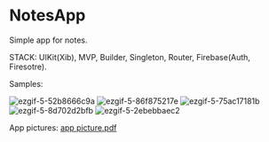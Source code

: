 # NotesApp
Simple app for notes.

STACK: UIKit(Xib), MVP, Builder, Singleton, Router, Firebase(Auth, Firesotre).

Samples:

![ezgif-5-52b8666c9a](https://user-images.githubusercontent.com/96835943/212569136-a21edce2-4be7-440e-8bb3-6b24d4f36550.gif)
![ezgif-5-86f875217e](https://user-images.githubusercontent.com/96835943/212569141-f913de7c-6e7b-4606-be5f-1af70a3f4699.gif)
![ezgif-5-75ac17181b](https://user-images.githubusercontent.com/96835943/212569149-fc7a082f-96ee-4ad8-8752-db23eacfb44a.gif)
![ezgif-5-8d702d2bfb](https://user-images.githubusercontent.com/96835943/212569161-82964796-7245-4d87-b3ff-f6d52ae2bddc.gif)
![ezgif-5-2ebebbaec2](https://user-images.githubusercontent.com/96835943/212569165-1ddcf4b8-3c7a-49a7-ab71-fef091974d04.gif)



App pictures:
[app picture.pdf](https://github.com/ASPIRINI1/NotesApp/files/10421230/app.picture.pdf)
